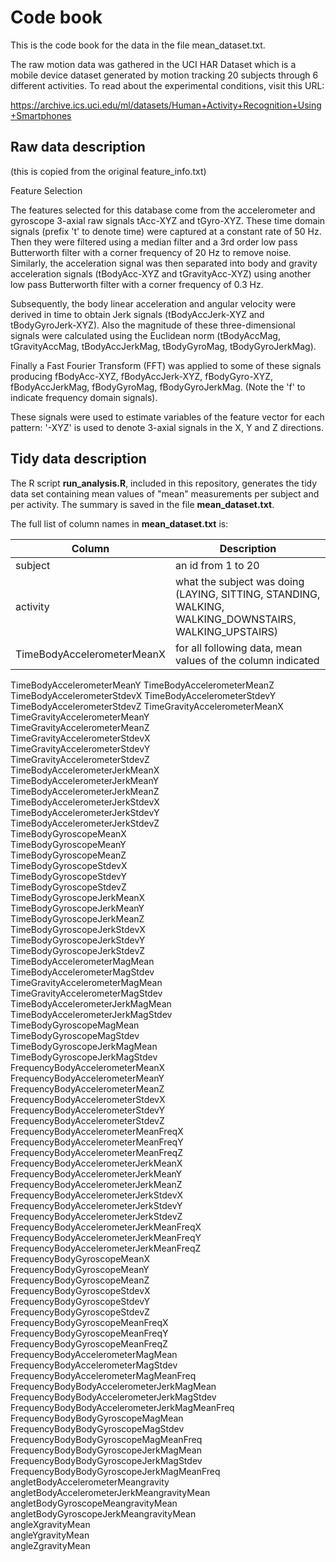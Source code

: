 # Code book

This is the code book for the data in the file mean_dataset.txt.

The raw motion data was gathered in the UCI HAR Dataset which is a 
mobile device dataset generated by motion tracking 20 subjects through 6
different activities.   To read about the experimental conditions, visit this 
URL:

https://archive.ics.uci.edu/ml/datasets/Human+Activity+Recognition+Using+Smartphones


## Raw data description

(this is copied from the original feature_info.txt)

Feature Selection

The features selected for this database come from the accelerometer and gyroscope 3-axial raw signals tAcc-XYZ and tGyro-XYZ. These time domain signals (prefix 't' to denote time) were captured at a constant rate of 50 Hz. Then they were filtered using a median filter and a 3rd order low pass Butterworth filter with a corner frequency of 20 Hz to remove noise. Similarly, the acceleration signal was then separated into body and gravity acceleration signals (tBodyAcc-XYZ and tGravityAcc-XYZ) using another low pass Butterworth filter with a corner frequency of 0.3 Hz.

Subsequently, the body linear acceleration and angular velocity were derived in time to obtain Jerk signals (tBodyAccJerk-XYZ and tBodyGyroJerk-XYZ). Also the magnitude of these three-dimensional signals were calculated using the Euclidean norm (tBodyAccMag, tGravityAccMag, tBodyAccJerkMag, tBodyGyroMag, tBodyGyroJerkMag).

Finally a Fast Fourier Transform (FFT) was applied to some of these signals producing fBodyAcc-XYZ, fBodyAccJerk-XYZ, fBodyGyro-XYZ, fBodyAccJerkMag, fBodyGyroMag, fBodyGyroJerkMag. (Note the 'f' to indicate frequency domain signals).

These signals were used to estimate variables of the feature vector for each pattern:
'-XYZ' is used to denote 3-axial signals in the X, Y and Z directions.


## Tidy data description

The R script **run_analysis.R**, included in this repository, generates the 
tidy data set containing mean values of "mean" measurements per subject and per activity.   The summary is saved in the file **mean_dataset.txt**.

The full list of column names in **mean_dataset.txt** is:

Column | Description
--------- | ----------
subject | an id from 1 to 20
activity | what the subject was doing (LAYING, SITTING, STANDING, WALKING, WALKING_DOWNSTAIRS, WALKING_UPSTAIRS)
TimeBodyAccelerometerMeanX | for all following data, mean values of the column indicated
TimeBodyAccelerometerMeanY
TimeBodyAccelerometerMeanZ
TimeBodyAccelerometerStdevX
TimeBodyAccelerometerStdevY
TimeBodyAccelerometerStdevZ
TimeGravityAccelerometerMeanX
TimeGravityAccelerometerMeanY                
TimeGravityAccelerometerMeanZ                
TimeGravityAccelerometerStdevX               
TimeGravityAccelerometerStdevY               
TimeGravityAccelerometerStdevZ               
TimeBodyAccelerometerJerkMeanX               
TimeBodyAccelerometerJerkMeanY               
TimeBodyAccelerometerJerkMeanZ               
TimeBodyAccelerometerJerkStdevX              
TimeBodyAccelerometerJerkStdevY              
TimeBodyAccelerometerJerkStdevZ              
TimeBodyGyroscopeMeanX                       
TimeBodyGyroscopeMeanY                       
TimeBodyGyroscopeMeanZ                       
TimeBodyGyroscopeStdevX                      
TimeBodyGyroscopeStdevY                      
TimeBodyGyroscopeStdevZ                      
TimeBodyGyroscopeJerkMeanX                   
TimeBodyGyroscopeJerkMeanY                   
TimeBodyGyroscopeJerkMeanZ                   
TimeBodyGyroscopeJerkStdevX                  
TimeBodyGyroscopeJerkStdevY                  
TimeBodyGyroscopeJerkStdevZ                  
TimeBodyAccelerometerMagMean                 
TimeBodyAccelerometerMagStdev                
TimeGravityAccelerometerMagMean              
TimeGravityAccelerometerMagStdev             
TimeBodyAccelerometerJerkMagMean             
TimeBodyAccelerometerJerkMagStdev            
TimeBodyGyroscopeMagMean                     
TimeBodyGyroscopeMagStdev                    
TimeBodyGyroscopeJerkMagMean                 
TimeBodyGyroscopeJerkMagStdev                
FrequencyBodyAccelerometerMeanX              
FrequencyBodyAccelerometerMeanY              
FrequencyBodyAccelerometerMeanZ              
FrequencyBodyAccelerometerStdevX             
FrequencyBodyAccelerometerStdevY             
FrequencyBodyAccelerometerStdevZ             
FrequencyBodyAccelerometerMeanFreqX          
FrequencyBodyAccelerometerMeanFreqY          
FrequencyBodyAccelerometerMeanFreqZ          
FrequencyBodyAccelerometerJerkMeanX          
FrequencyBodyAccelerometerJerkMeanY          
FrequencyBodyAccelerometerJerkMeanZ          
FrequencyBodyAccelerometerJerkStdevX         
FrequencyBodyAccelerometerJerkStdevY         
FrequencyBodyAccelerometerJerkStdevZ         
FrequencyBodyAccelerometerJerkMeanFreqX      
FrequencyBodyAccelerometerJerkMeanFreqY      
FrequencyBodyAccelerometerJerkMeanFreqZ      
FrequencyBodyGyroscopeMeanX                  
FrequencyBodyGyroscopeMeanY                  
FrequencyBodyGyroscopeMeanZ                  
FrequencyBodyGyroscopeStdevX                 
FrequencyBodyGyroscopeStdevY                 
FrequencyBodyGyroscopeStdevZ                 
FrequencyBodyGyroscopeMeanFreqX              
FrequencyBodyGyroscopeMeanFreqY              
FrequencyBodyGyroscopeMeanFreqZ              
FrequencyBodyAccelerometerMagMean            
FrequencyBodyAccelerometerMagStdev           
FrequencyBodyAccelerometerMagMeanFreq        
FrequencyBodyBodyAccelerometerJerkMagMean    
FrequencyBodyBodyAccelerometerJerkMagStdev   
FrequencyBodyBodyAccelerometerJerkMagMeanFreq
FrequencyBodyBodyGyroscopeMagMean            
FrequencyBodyBodyGyroscopeMagStdev           
FrequencyBodyBodyGyroscopeMagMeanFreq        
FrequencyBodyBodyGyroscopeJerkMagMean        
FrequencyBodyBodyGyroscopeJerkMagStdev       
FrequencyBodyBodyGyroscopeJerkMagMeanFreq    
angletBodyAccelerometerMeangravity           
angletBodyAccelerometerJerkMeangravityMean   
angletBodyGyroscopeMeangravityMean           
angletBodyGyroscopeJerkMeangravityMean       
angleXgravityMean                            
angleYgravityMean                            
angleZgravityMean   